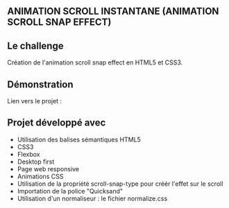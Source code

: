 ## ANIMATION SCROLL INSTANTANE (ANIMATION SCROLL SNAP EFFECT)

## Le challenge

Création de l'animation scroll snap effect en HTML5 et CSS3.

## Démonstration

Lien vers le projet :

## Projet développé avec

- Utilisation des balises sémantiques HTML5
- CSS3
- Flexbox
- Desktop first
- Page web responsive
- Animations CSS
- Utilisation de la propriété scroll-snap-type pour créér l'effet sur le scroll
- Importation de la police "Quicksand"
- Utilisation d'un normaliseur : le fichier normalize.css
